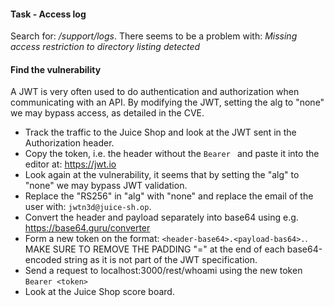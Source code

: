 #### Task - Access log

Search for: */support/logs*. There seems to be a problem with: *Missing access restriction to directory listing detected*

#### Find the vulnerability

A JWT is very often used to do authentication and authorization when communicating with an API. By modifying the JWT, setting the alg to "none" we may bypass access, as detailed in the CVE.

- Track the traffic to the Juice Shop and look at the JWT sent in the Authorization header.
- Copy the token, i.e. the header without the `Bearer ` and paste it into the editor at: https://jwt.io
- Look again at the vulnerability, it seems that by setting the "alg" to "none" we may bypass JWT validation.
- Replace the "RS256" in "alg" with "none" and replace the email of the user with: ```jwtn3d@juice-sh.op```.
- Convert the header and payload separately into base64 using e.g. https://base64.guru/converter
- Form a new token on the format: ```<header-base64>.<payload-bas64>.```. MAKE SURE TO REMOVE THE PADDING "=" at the end of each base64-encoded string as it is not part of the JWT specification.
- Send a request to localhost:3000/rest/whoami using the new token ```Bearer <token>```
- Look at the Juice Shop score board.
